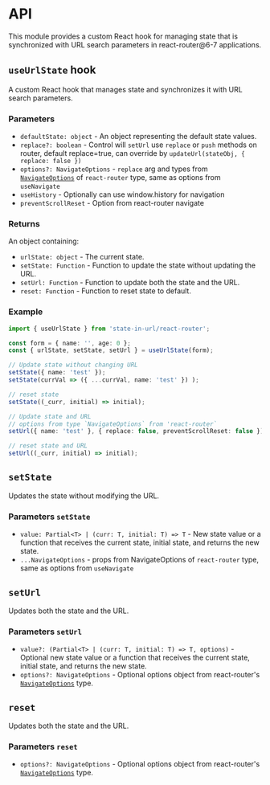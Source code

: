 # API

This module provides a custom React hook for managing state that is synchronized with URL search parameters in react-router@6-7 applications.

## `useUrlState` hook

A custom React hook that manages state and synchronizes it with URL search parameters.

### Parameters

- `defaultState: object` - An object representing the default state values.
- `replace?: boolean` - Control will `setUrl` use `replace` or `push` methods on router, default replace=true, can override by `updateUrl(stateObj, { replace: false })`
- `options?: NavigateOptions` - `replace` arg and types from [`NavigateOptions`](https://api.reactrouter.com/v7/interfaces/react_router.NavigateOptions.html) of `react-router` type, same as options from `useNavigate`
- `useHistory` - Optionally can use window.history for navigation
- `preventScrollReset` - Option from react-router navigate

### Returns

An object containing:

- `urlState: object` - The current state.
- `setState: Function` - Function to update the state without updating the URL.
- `setUrl: Function` - Function to update both the state and the URL.
- `reset: Function` - Function to reset state to default.

### Example

```typescript
import { useUrlState } from 'state-in-url/react-router';

const form = { name: '', age: 0 };
const { urlState, setState, setUrl } = useUrlState(form);

// Update state without changing URL
setState({ name: 'test' });
setState(currVal => ({ ...currVal, name: 'test' }) );

// reset state
setState((_curr, initial) => initial);

// Update state and URL
// options from type `NavigateOptions` from 'react-router`
setUrl({ name: 'test' }, { replace: false, preventScrollReset: false });

// reset state and URL
setUrl((_curr, initial) => initial);
```

## `setState`

Updates the state without modifying the URL.

### Parameters `setState`

- `value: Partial<T> | (curr: T, initial: T) => T` - New state value or a function that receives the current state, initial state, and returns the new state.
- `...NavigateOptions` - props from NavigateOptions of `react-router` type, same as options from `useNavigate`

## `setUrl`

Updates both the state and the URL.

### Parameters `setUrl`

- `value?: (Partial<T> | (curr: T, initial: T) => T, options)` - Optional new state value or a function that receives the current state, initial state, and returns the new state.
- `options?: NavigateOptions` - Optional options object from react-router's [`NavigateOptions`](https://api.reactrouter.com/v7/interfaces/react_router.NavigateOptions.html) type.

## `reset`

Updates both the state and the URL.

### Parameters `reset`

- `options?: NavigateOptions` - Optional options object from react-router's [`NavigateOptions`](https://api.reactrouter.com/v7/interfaces/react_router.NavigateOptions.html) type.
